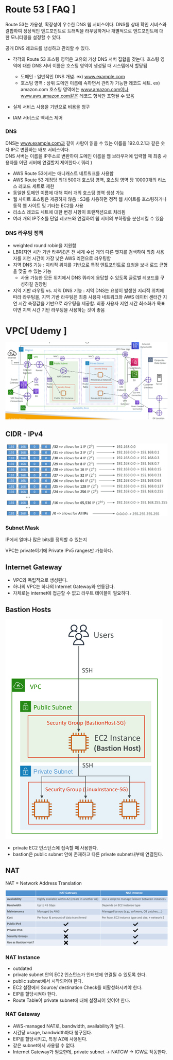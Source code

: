 # Route 53 [ FAQ ]
Route 53는 가용성, 확장성이 우수한 DNS 웹 서비스이다. 
DNS를 상태 확인 서비스와 결합하여 정상적인 엔드포인트로 트래픽을 라우팅하거나 개별적으로 엔드포인트에 대한 모니터링을 설정할 수 있다.

공개 DNS 레코드를 생성하고 관리할 수 있다.

- 각각의 Route 53 호스팅 영역은 고유의 가상 DNS 서버 집합을 갖는다. 호스팅 영역에 대한 DNS 서버 이름은 호스팅 영역이 생성될 때 시스템에서 할당됨
    - 도메인 : 일반적인 DNS 개념. ex) www.example.com
    - 호스팅 영역 : 상위 도메인 이름에 속하면서 관리가 가능한 레코드 세트. ex) amazon.com 호스팅 영역에는 www.amazon.com이나 www.aws.amazon.com같은 레코드 형식만 포함될 수 있음

- 실제 서비스 사용을 기반으로 비용을 청구
- IAM 서비스로 엑세스 제어 

### DNS
DNS는 www.example.com과 같이 사람이 읽을 수 있는 이름을 192.0.2.1과 같은 숫자 IP로 변환하는 배포 서비스이다.  
DNS 서버는 이름을 IP주소로 변환하여 도메인 이름을 웹 브라우저에 입력할 때 최종 사용자를 어떤 서버에 연결할지 제어한다.( 쿼리 )

- AWS Route 53에서는 애니캐스트 네트워크를 사용함
- AWS Route 53 계정당 최대 500개 호스팅 영역, 호스팅 영역 당 10000개의 리소스 레코드 세트로 제한
- 동일한 도메인 이름에 대해 여러 개의 호스팅 영역 생성 가능 
- 웹 사이트 호스팅은 제공하지 않음 : S3를 사용하면 정적 웹 사이트를 호스팅하거나 동적 웹 사이트 및 기타는 EC2를 사용
- 리소스 레코드 세트에 대한 변경 사항이 트랜잭션으로 처리됨
- 여러 개의 IP주소를 단일 레코드와 연결하여 웹 서버의 부하량을 분산시킬 수 있음

### DNS 라우팅 정책
- weighted round robin을 지원함
- LBR(지연 시간 기반 라우팅)은 전 세계 수십 개의 다른 엣지를 검색하여 최종 사용자를 지연 시간이 가장 낮은 AWS 리전으로 라우팅함
- 지역 DNS 기능 : 지리적 위치를 기반으로 특정 엔트포인트로 요청을 보내 로드 균형을 맞출 수 있는 기능
    - 사용 가능한 모든 위치에서 DNS 쿼리에 응답할 수 있도록 글로벌 레코드를 구성하길 권장됨
- 지역 기반 라우팅 vs. 지역 DNS 기능 : 지역 DNS는 요청이 발생한 지리적 위치에 따라 라우팅을, 지역 기반 라우팅은 최종 사용자 네트워크와 AWS 데이터 센터간 지연 시간 측정값을 기반으로 라우팅을 제공함. 최종 사용자 지연 시간 최소화가 목표이면 지역 시간 기반 라우팅을 사용하는 것이 좋음

# VPC[ Udemy ]

![](./img/2022-01-13-13-33-57.png)

## CIDR - IPv4
![](./img/2022-01-13-13-38-57.png)

### Subnet Mask
IP에서 얼마나 많은 bits를 정의할 수 있는지

VPC는 private이기에 Private IPv5 ranges만 가능하다.

## Internet Gateway
- VPC와 독립적으로 생성된다.
- 하나의 VPC는 하나의 Internet Gateway와 연동된다.
- 자체로는 internet에 접근할 수 없고 라우트 테이블이 필요하다.

## Bastion Hosts
![](./img/2022-01-13-13-42-13.png)

- private EC2 인스턴스에 접속할 때 사용한다.
- bastion은 public subnet 안에 존재하고 다른 private subnet내부에 연결된다.

## NAT 
NAT = Network Address Translation

![](./img/2022-01-13-13-46-27.png)

### NAT Instance
- outdated
- private subnet 안의 EC2 인스턴스가 인터넷에 연결될 수 있도록 한다.
- public subnet에서 시작되어야 한다.
- EC2 설정에서 Source/ destination Check를 비활성화시켜야 한다.
- EIP를 할당시켜야 한다.
- Route Table이 private subnet에 대해 설정되어 있어야 한다.

### NAT Gateway
- AWS-managed NAT로, bandwidth, availability가 높다.
- 시간당 usage, bandwidth마다 청구된다.
- EIP를 할당시키고, 특정 AZ에 사용된다.
- 같은 subnet에서 사용될 수 없다.
- Internet Gateway가 필요한데,  private subnet -> NATGW -> IGW로 작동한다.

